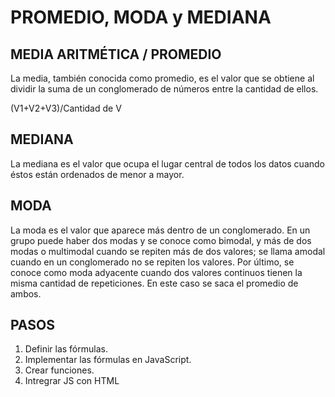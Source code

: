 # PROMEDIO, MODA y MEDIANA

## MEDIA ARITMÉTICA / PROMEDIO

La media, también conocida como promedio, es el valor que se obtiene al dividir la suma de un conglomerado de números entre la cantidad de ellos.

(V1+V2+V3)/Cantidad de V

## MEDIANA

La mediana es el valor que ocupa el lugar central de todos los datos cuando éstos están ordenados de menor a mayor.

## MODA

La moda es el valor que aparece más dentro de un conglomerado. En un grupo puede haber dos modas y se conoce como bimodal, y más de dos modas o multimodal cuando se repiten más de dos valores; se llama amodal cuando en un conglomerado no se repiten los valores. Por último, se conoce como moda adyacente cuando dos valores continuos tienen la misma cantidad de repeticiones. En este caso se saca el promedio de ambos.

## PASOS

1. Definir las fórmulas.
2. Implementar las fórmulas en JavaScript.
3. Crear funciones.
4. Intregrar JS con HTML
